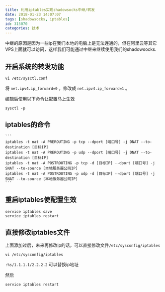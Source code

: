 ```yaml
---
title: 利用iptables实现shadowsocks中继/转发
date: 2018-01-23 14:07:07
tags: [shadowsocks, iptables]
id: 315070
categories: 技术
---
```


中继的原因是因为一些ip在我们本地的电脑上是无法连通的，但在阿里云等其它VPS上面就可以访问，这样我们可能通过中继来继续使用我们的shadowsocks.

## 开启系统的转发功能

 `vi /etc/sysctl.conf`

将 `net.ipv4.ip_forward=0` ，修改成 `net.ipv4.ip_forward=1` 。

编辑后使用以下命令让配置马上生效

`sysctl -p`

## iptables的命令

    ```
    iptables -t nat -A PREROUTING -p tcp --dport [端口号] -j DNAT --to-destination [目标IP]
    iptables -t nat -A PREROUTING -p udp --dport [端口号] -j DNAT --to-destination [目标IP]
    iptables -t nat -A POSTROUTING -p tcp -d [目标IP] --dport [端口号] -j SNAT --to-source [本地服务器公网IP]
    iptables -t nat -A POSTROUTING -p udp -d [目标IP] --dport [端口号] -j SNAT --to-source [本地服务器公网IP]
    ```

## 重启iptables使配置生效

```
service iptables save
service iptables restart
```

## 直接修改iptables文件

上面添加过后，未来再修改ip的话，可以直接修改文件`/etc/sysconfig/iptables`

```
vi /etc/sysconfig/iptables
```

`:%s/1.1.1.1/2.2.2.2` 可以替换ip地址

 然后 

 ```
 service iptables restart
 ```
